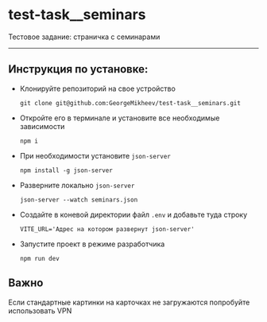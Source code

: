 # test-task__seminars
Тестовое задание: страничка с семинарами

___

## Инструкция по установке:

- Клонируйте репозиторий на свое устройство
    ```
    git clone git@github.com:GeorgeMikheev/test-task__seminars.git
    ```
- Откройте его в терминале и установите все необходимые зависимости
    ```
    npm i
    ```

- При необходимости установите `json-server`
  ```
  npm install -g json-server
  ```

- Разверните локально `json-server`
  ```
  json-server --watch seminars.json
  ```

- Создайте в коневой директории файл `.env` и добавьте туда строку
  ```
  VITE_URL='Адрес на котором развернут json-server'
  ```

- Запустите проект в режиме разработчика
  ```
  npm run dev
  ```

## Важно

Если стандартные картинки на карточках не загружаются попробуйте использовать VPN
